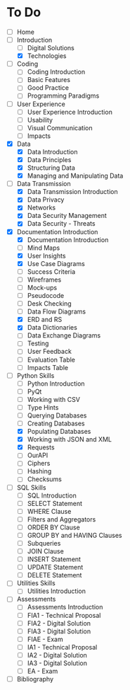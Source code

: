 # To Do

- [ ] Home
- [ ] Introduction
  - [ ] Digital Solutions
  - [x] Technologies
- [ ] Coding
  - [ ] Coding Introduction 
  - [ ] Basic Features
  - [ ] Good Practice
  - [ ] Programming Paradigms
- [ ] User Experience
  - [ ] User Experience Introduction
  - [ ] Usability
  - [ ] Visual Communication
  - [ ] Impacts
- [x] Data
  - [x] Data Introduction
  - [x] Data Principles
  - [x] Structuring Data
  - [x] Managing and Manipulating Data
- [ ] Data Transmission
  - [x] Data Transmission Introduction
  - [x] Data Privacy
  - [x] Networks
  - [x] Data Security Management
  - [x] Data Security - Threats
- [x] Documentation Introduction
  - [x] Documentation Introduction
  - [ ] Mind Maps
  - [x] User Insights
  - [x] Use Case Diagrams
  - [ ] Success Criteria
  - [ ] Wireframes
  - [ ] Mock-ups
  - [ ] Pseudocode
  - [ ] Desk Checking
  - [ ] Data Flow Diagrams
  - [x] ERD and RS
  - [x] Data Dictionaries
  - [ ] Data Exchange Diagrams
  - [ ] Testing
  - [ ] User Feedback
  - [ ] Evaluation Table
  - [ ] Impacts Table
- [ ] Python Skills
  - [ ] Python Introduction
  - [ ] PyQt
  - [ ] Working with CSV
  - [ ] Type Hints
  - [ ] Querying Databases
  - [ ] Creating Databases
  - [x] Populating Databases
  - [x] Working with JSON and XML
  - [x] Requests
  - [ ] OurAPI
  - [ ] Ciphers
  - [ ] Hashing
  - [ ] Checksums
- [ ] SQL Skills
  - [ ] SQL Introduction
  - [ ] SELECT Statement
  - [ ] WHERE Clause
  - [ ] Filters and Aggregators
  - [ ] ORDER BY Clause
  - [ ] GROUP BY and HAVING Clauses
  - [ ] Subqueries
  - [ ] JOIN Clause
  - [ ] INSERT Statement
  - [ ] UPDATE Statement
  - [ ] DELETE Statement
- [ ] Utilities Skills
  - [ ] Utilities Introduction
- [ ] Assessments
  - [ ] Assessments Introduction
  - [ ] FIA1 - Technical Proposal
  - [ ] FIA2 - Digital Solution
  - [ ] FIA3 - Digital Solution
  - [ ] FIAE - Exam
  - [ ] IA1 - Technical Proposal
  - [ ] IA2 - Digital Solution
  - [ ] IA3 - Digital Solution
  - [ ] EA - Exam
- [ ] Bibliography